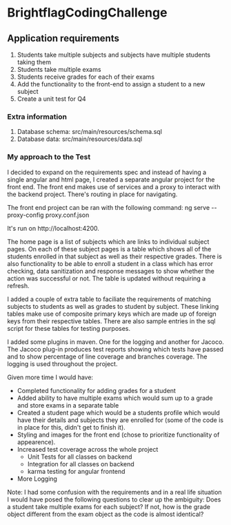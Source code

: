 # BrightflagCodingChallenge

## Application requirements
1. Students take multiple subjects and subjects have multiple students taking them
2. Students take multiple exams
3. Students receive grades for each of their exams
4. Add the functionality to the front-end to assign a student to a new subject
5. Create a unit test for Q4

### Extra information
1. Database schema: src/main/resources/schema.sql
2. Database data: src/main/resources/data.sql


### My approach to the Test
I decided to expand on the requirements spec and instead of having a single angular and html page, I created a separate angular project for the front end. The front end makes use of services and a proxy to interact with the backend project. There's routing in place for navigating.

The front end project can be ran with the following command:
ng serve --proxy-config proxy.conf.json

It's run on http://localhost:4200. 

The home page is a list of subjects which are links to individual subject pages. On each of these subject pages is a table which shows all of the students enrolled in that subject as well as their respective grades. There is also functionality to be able to enroll a student in a class which has error checking, data sanitization and response messages to show whether the action was successful or not. The table is updated without requiring a refresh.

I added a couple of extra table to faciliate the requirements of matching subjects to students as well as grades to student by subject. These linking tables make use of composite primary keys which are made up of foreign keys from their respective tables. There are also sample entries in the sql script for these tables for testing purposes.

I added some plugins in maven. One for the logging and another for Jacoco. The Jacoco plug-in produces test reports showing which tests have passed and to show percentage of line coverage and branches coverage. The logging is used throughout the project.

Given more time I would have:
- Completed functionality for adding grades for a student
- Added ability to have multiple exams which would sum up to a grade and store exams in a separate table
- Created a student page which would be a students profile which would have their details and subjects they are enrolled for (some of the code is in place for this, didn't get to finish it).
- Styling and images for the front end (chose to prioritize functionality of appearence).
- Increased test coverage across the whole project
	- Unit Tests for all classes on backend
	- Integration for all classes on backend
	- karma testing for angular frontend
- More Logging

Note:
I had some confusion with the requirements and in a real life situation I would have posed the following questions to clear up the ambiguity:
Does a student take multiple exams for each subject? If not, how is the grade  object different from the exam object as the code is almost identical?
